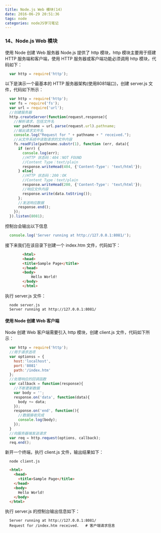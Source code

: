 ```yaml
---
title: Node.js Web 模块(14)
date: 2016-06-29 20:51:36
tags: node
categories: nodeJS学习笔记
---
```



### 14、Node.js Web 模块
使用 Node 创建 Web 服务器
Node.js 提供了 http 模块，http 模块主要用于搭建 HTTP 服务端和客户端，使用 HTTP 服务器或客户端功能必须调用 http 模块，代码如下：
``` javascript
  var http = require('http');
```
以下是演示一个最基本的 HTTP 服务器架构(使用8081端口)，创建 server.js 文件，代码如下所示：
<!-- more -->
``` javascript
  var http = require('http');
  var fs = require('fs');
  var url = require('url');
  //创建服务器
  http.createServer(function(request,response){
    //解析请求，包括文件名
    var pathname = url.parse(request.url).pathname;
    //输出请求文件名
    console.log("Request for " + pathname + " received.");
    //从文件系统中读取请求的文件内容
    fs.readFile(pathname.substr(1), function (err, data){
      if (err) {
        console.log(err);
        //HTTP 状态码：404：NOT FOUND
        //Content Type：text/plain
        response.writeHead(404, {'Content-Type': 'text/html'});
      } else{
        //HTTP 状态码：200：OK
        //Content Type：text/plain
        response.writeHead(200, {'Content-Type': 'text/html'});
        //响应文件内容
        response.write(data.toString());
      };
      //发送响应数据
      response.end();
    });
  }).listen(8081);
```
控制台会输出以下信息
``` javascript
  console.log('Server running at http://127.0.0.1:8081/');
```
接下来我们在该目录下创建一个 index.htm 文件，代码如下：
``` html
        <html>
        <head>
        <title>Sample Page</title>
        </head>
        <body>
            Hello World!
        </body>
        </html>
```
执行 server.js 文件：
```
  node server.js
  Server running at http://127.0.0.1:8081/
```

#### 使用 Node 创建 Web 客户端
Node 创建 Web 客户端需要引入 http 模块，创建 client.js 文件，代码如下所示：
``` javascript
  var http = require('http');
  //用于请求选项
  var optionss = {
    host:'localhost',
    port:'8081'
    path:'/index.htm'
  };
  //处理响应的回调函数
  var callback = function(response){
    //不断更新数据
    var body = '';
    response.on('data', function(data){
      body += data;
    });
    response.on('end', function(){
      //数据接收完成
      console.log(body);
    });
  }
  //向服务器端发送请求
  var req = http.request(options, callback);
  req.end();
```
新开一个终端，执行 client.js 文件，输出结果如下：
```
  node client.js
```
``` html
  <html>
    <head>
      <title>Sample Page</title>
    </head>
    <body>
      Hello World!
    </body>
  </html>
```
执行 server.js 的控制台输出信息如下：
```
  Server running at http://127.0.0.1:8081/
  Request for /index.htm received.   # 客户端请求信息
```
